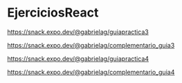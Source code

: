 # EjerciciosReact

https://snack.expo.dev/@gabrielag/guiapractica3

https://snack.expo.dev/@gabrielag/complementario_guia3

https://snack.expo.dev/@gabrielag/guiapractica4

https://snack.expo.dev/@gabrielag/complementario_guia4
